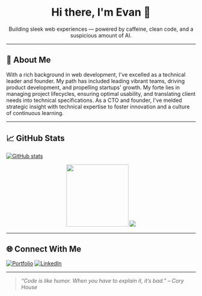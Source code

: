<h1 align="center">Hi there, I'm Evan 👋</h1>
<p align="center">Building sleek web experiences — powered by caffeine, clean code, and a suspicious amount of AI.</p>

---

## 🧠 About Me

With a rich background in web development, I've excelled as a technical leader and founder. My path has included leading vibrant teams, driving product development, and propelling startups' growth. My forte lies in managing project lifecycles, ensuring optimal usability, and translating client needs into technical specifications. As a CTO and founder, I've melded strategic insight with technical expertise to foster innovation and a culture of continuous learning.

---

## 📈 GitHub Stats

[![GitHub stats](https://github-readme-stats.vercel.app/api?username=skoulix)](https://github.com/skoulix/github-readme-stats)

<p align="center">
  <img src="https://github-readme-stats.vercel.app/api?username=skoulix&show_icons=true" height="165">
  <img src="https://github-readme-stats.vercel.app/api/top-langs/?username=skoulix">
</p>

---

## 🌐 Connect With Me

[![Portfolio](https://img.shields.io/badge/Portfolio-%23000000.svg?style=for-the-badge&logo=firefox&logoColor=white)](https://seapixel.com)
[![LinkedIn](https://img.shields.io/badge/LinkedIn-%230077B5.svg?style=for-the-badge&logo=linkedin&logoColor=white)](https://linkedin.com/in/evan-skoulikaritis)

---

> _“Code is like humor. When you have to explain it, it’s bad.” – Cory House_
